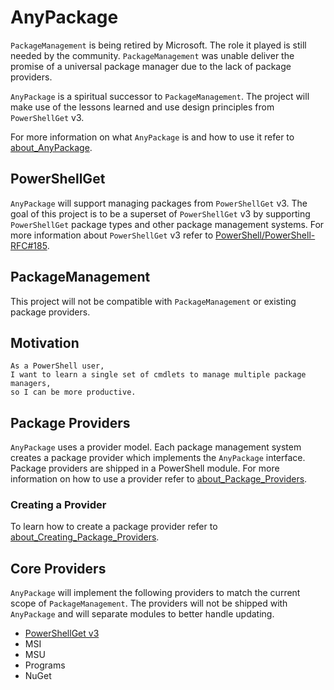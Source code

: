 # AnyPackage

`PackageManagement` is being retired by Microsoft.
The role it played is still needed by the community.
`PackageManagement` was unable deliver the promise of a universal package manager due to the lack of package providers.

`AnyPackage` is a spiritual successor to `PackageManagement`.
The project will make use of the lessons learned and use design principles from `PowerShellGet` v3.

For more information on what `AnyPackage` is and how to use it refer to [about_AnyPackage](https://anypackage.dev/docs/reference/about_AnyPackage).

## PowerShellGet

`AnyPackage` will support managing packages from `PowerShellGet` v3.
The goal of this project is to be a superset of `PowerShellGet` v3 by supporting `PowerShellGet` package types and other package management systems. For more information about `PowerShellGet` v3 refer to [PowerShell/PowerShell-RFC#185](https://github.com/PowerShell/PowerShell-RFC/pull/185).

## PackageManagement

This project will not be compatible with `PackageManagement` or existing package providers.

## Motivation

```none
As a PowerShell user,
I want to learn a single set of cmdlets to manage multiple package managers,
so I can be more productive.
```

## Package Providers

`AnyPackage` uses a provider model.
Each package management system creates a package provider which implements the `AnyPackage` interface.
Package providers are shipped in a PowerShell module. For more information on how to use a provider refer to [about_Package_Providers](https://anypackage.dev/docs/reference/about_Package_Providers).

### Creating a Provider

To learn how to create a package provider refer to [about_Creating_Package_Providers](https://anypackage.dev/docs/reference/about_Creating_Package_Providers).

## Core Providers

`AnyPackage` will implement the following providers to match the current scope of `PackageManagement`.
The providers will not be shipped with `AnyPackage` and will separate modules to better handle updating.

- [PowerShellGet v3](https://github.com/AnyPackage/AnyPackage.PowerShellGet)
- MSI
- MSU
- Programs
- NuGet
